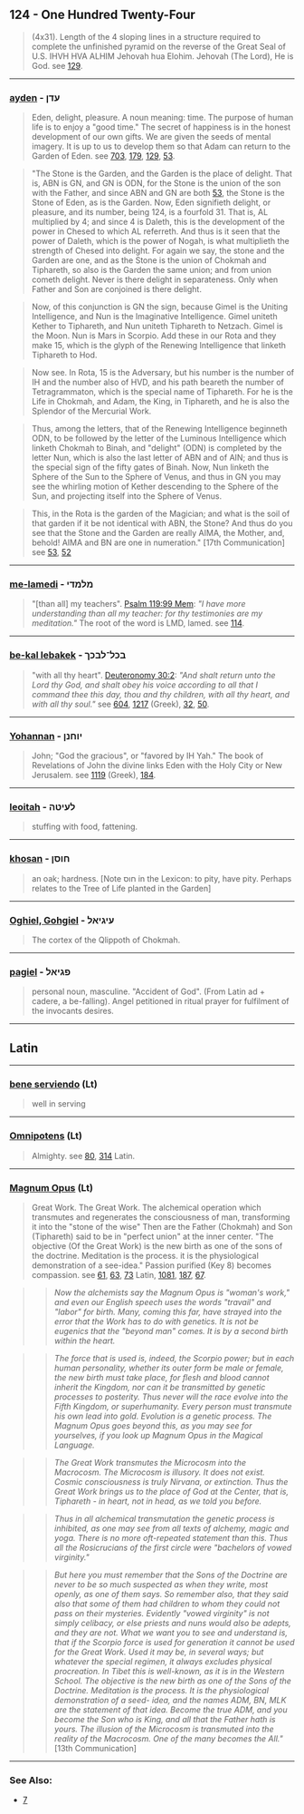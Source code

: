 ## 124 - One Hundred Twenty-Four
> (4x31). Length of the 4 sloping lines in a structure required to complete the unfinished pyramid on the reverse of the Great Seal of U.S. IHVH HVA ALHIM Jehovah hua Elohim. Jehovah (The Lord), He is God. see [129](129).

---

### [ayden](/keys/ODN) - עדן
> Eden, delight, pleasure. A noun meaning: time. The purpose of human life is to enjoy a "good time." The secret of happiness is in the honest development of our own gifts. We are given the seeds of mental imagery. It is up to us to develop them so that Adam can return to the Garden of Eden. see [703](703), [179](179), [129](129), [53](53).

> "The Stone is the Garden, and the Garden is the place of delight. That is, ABN is GN, and GN is ODN, for the Stone is the union of the son with the Father, and since ABN and GN are both [53](53), the Stone is the Stone of Eden, as is the Garden. Now, Eden signifieth delight, or pleasure, and its number, being 124, is a fourfold 31. That is, AL multiplied by 4; and since 4 is Daleth, this is the development of the power in Chesed to which AL referreth. And thus is it seen that the power of Daleth, which is the power of Nogah, is what multiplieth the strength of Chesed into delight. For again we say, the stone and the Garden are one, and as the Stone is the union of Chokmah and Tiphareth, so also is the Garden the same union; and from union cometh delight. Never is there delight in separateness. Only when Father and Son are conjoined is there delight.

> Now, of this conjunction is GN the sign, because Gimel is the Uniting Intelligence, and Nun is the Imaginative Intelligence. Gimel uniteth Kether to Tiphareth, and Nun uniteth Tiphareth to Netzach. Gimel is the Moon. Nun is Mars in Scorpio. Add these in our Rota and they make 15, which is the glyph of the Renewing Intelligence that linketh Tiphareth to Hod.

> Now see. In Rota, 15 is the Adversary, but his number is the number of IH and the number also of HVD, and his path beareth the number of Tetragrammaton, which is the special name of Tiphareth. For he is the Life in Chokmah, and Adam, the King, in Tiphareth, and he is also the Splendor of the Mercurial Work.

> Thus, among the letters, that of the Renewing Intelligence beginneth ODN, to be followed by the letter of the Luminous Intelligence which linketh Chokmah to Binah, and "delight" (ODN) is completed by the letter Nun, which is also the last letter of ABN and of AIN; and thus is the special sign of the fifty gates of Binah. Now, Nun linketh the Sphere of the Sun to the Sphere of Venus, and thus in GN you may see the whirling motion of Kether descending to the Sphere of the Sun, and projecting itself into the Sphere of Venus.

> This, in the Rota is the garden of the Magician; and what is the soil of that garden if it be not identical with ABN, the Stone? And thus do you see that the Stone and the Garden are really AIMA, the Mother, and, behold! AIMA and BN are one in numeration." [17th Communication] see [53](53), [52](52)

---

### [me-lamedi](/keys/MLMDI) - מלמדי
> "[than all] my teachers". [Psalm 119:99 Mem](http://biblehub.com/psalms/119-99.htm): *"I have more understanding than all my teacher: for thy testimonies are my meditation."* The root of the word is LMD, lamed. see [114](114).

---

### [be-kal lebakek](/keys/BKL-LBKK) - בכל־לבכך
> "with all thy heart". [Deuteronomy 30:2](http://biblehub.com/deuteronomy/30-2.htm): *"And shalt return unto the Lord thy God, and shalt obey his voice according to all that I command thee this day, thou and thy children, with all thy heart, and with all thy soul."* see [604](604), [1217](1217) (Greek), [32](32), [50](50).

---

### [Yohannan](/keys/IVChNN) - יוחנן
> John; "God the gracious", or "favored by IH Yah." The book of Revelations of John the divine links Eden with the Holy City or New Jerusalem. see [1119](1119) (Greek), [184](184).

---

### [leoitah](/keys/LOITH) - לעיטה
> stuffing with food, fattening.

---

### [khosan](/keys/ChVSN) - חוסן
> an oak; hardness. [Note חוס in the Lexicon: to pity, have pity. Perhaps relates to the Tree of Life planted in the Garden]

---

### [Oghiel, Gohgiel](/keys/OIGIAL) - עיגיאל
> The cortex of the Qlippoth of Chokmah.

---

### [pagiel](/keys/PGIAL) - פגיאל
> personal noun, masculine. "Accident of God". (From Latin ad + cadere, a be-falling). Angel petitioned in ritual prayer for fulfilment of the invocants desires.

---

## Latin

---

### [bene serviendo](/latin?word=bene+serviendo) (Lt)
> well in serving

---

### [Omnipotens](/latin?word=Omnipotens) (Lt)
> Almighty. see [80](80), [314](314) Latin.

---

### [Magnum Opus](/latin?word=Magnum+Opus) (Lt)
> Great Work. The Great Work. The alchemical operation which transmutes and regenerates the consciousness of man, transforming it into the "stone of the wise" Then are the Father (Chokmah) and Son (Tiphareth) said to be in "perfect union" at the inner center. "The objective (Of the Great Work) is the new birth as one of the sons of the doctrine. Meditation is the process. it is the physiological demonstration of a see-idea." Passion purified (Key 8) becomes compassion. see [61](61), [63](63), [73](73) Latin, [1081](1081), [187](187), [67](67).

> > *Now the alchemists say the Magnum Opus is "woman's work," and even our English speech uses the words "travail" and "labor" for birth. Many, coming this far, have strayed into the error that the Work has to do with genetics. It is not be eugenics that the "beyond man" comes. It is by a second birth within the heart.*

> > *The force that is used is, indeed, the Scorpio power; but in each human personality, whether its outer form be male or female, the new birth must take place, for flesh and blood cannot inherit the Kingdom, nor can it be transmitted by genetic processes to posterity. Thus never will the race evolve into the Fifth Kingdom, or superhumanity. Every person must transmute his own lead into gold. Evolution is a genetic process. The Magnum Opus goes beyond this, as you may see for yourselves, if you look up Magnum Opus in the Magical Language.*

> > *The Great Work transmutes the Microcosm into the Macrocosm. The Microcosm is illusory. It does not exist. Cosmic consciousness is truly Nirvana, or extinction. Thus the Great Work brings us to the place of God at the Center, that is, Tiphareth - in heart, not in head, as we told you before.*

> > *Thus in all alchemical transmutation the genetic process is inhibited, as one may see from all texts of alchemy, magic and yoga. There is no more oft-repeated statement than this. Thus all the Rosicrucians of the first circle were "bachelors of vowed virginity."*

> > *But here you must remember that the Sons of the Doctrine are never to be so much suspected as when they write, most openly, as one of them says. So remember also, that they said also that some of them had children to whom they could not pass on their mysteries. Evidently "vowed virginity" is not simply celibacy, or else priests and nuns would also be adepts, and they are not. What we want you to see and understand is, that if the Scorpio force is used for generation it cannot be used for the Great Work. Used it may be, in several ways; but whatever the special regimen, it always excludes physical procreation. In Tibet this is well-known, as it is in the Western School. The objective is the new birth as one of the Sons of the Doctrine. Meditation is the process. It is the physiological demonstration of a seed- idea, and the names ADM, BN, MLK are the statement of that idea. Become the true ADM, and you become the Son who is King, and all that the Father hath is yours. The illusion of the Microcosm is transmuted into the reality of the Macrocosm. One of the many becomes the All."* [13th Communication]

---

### See Also:

- [7](7)
